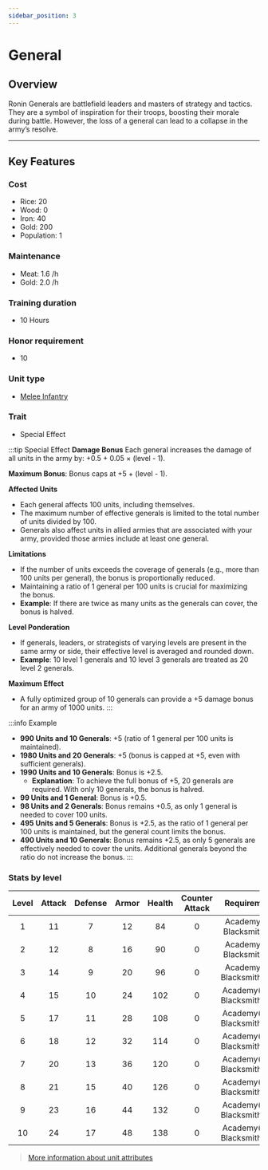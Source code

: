 ```yaml
---
sidebar_position: 3
---
```

# General

## Overview

Ronin Generals are battlefield leaders and masters of strategy and tactics. They are a symbol of inspiration for their troops, boosting their morale during battle. However, the loss of a general can lead to a collapse in the army’s resolve.

---

## Key Features

### Cost
- Rice: 20
- Wood: 0
- Iron: 40
- Gold: 200
- Population: 1

### Maintenance
- Meat: 1.6 /h
- Gold: 2.0 /h

### Training duration
- 10 Hours

### Honor requirement
- 10

### Unit type
- [Melee Infantry](../../index.md#melee-infantry)

### Trait
- Special Effect

:::tip Special Effect
**Damage Bonus**
Each general increases the damage of all units in the army by:
+0.5 + 0.05 × (level - 1).

**Maximum Bonus**:
Bonus caps at +5 + (level - 1).

**Affected Units**
- Each general affects 100 units, including themselves.
- The maximum number of effective generals is limited to the total number of units divided by 100.
- Generals also affect units in allied armies that are associated with your army, provided those armies include at least one general.

**Limitations**
<!-- - Generals do not affect summoned animals. -->
- If the number of units exceeds the coverage of generals (e.g., more than 100 units per general), the bonus is proportionally reduced.
- Maintaining a ratio of 1 general per 100 units is crucial for maximizing the bonus.
- **Example**: If there are twice as many units as the generals can cover, the bonus is halved.

**Level Ponderation**
- If generals, leaders, or strategists of varying levels are present in the same army or side, their effective level is averaged and rounded down.
- **Example**: 10 level 1 generals and 10 level 3 generals are treated as 20 level 2 generals.

**Maximum Effect**
- A fully optimized group of 10 generals can provide a +5 damage bonus for an army of 1000 units.
:::

:::info Example
- **990 Units and 10 Generals**: +5 (ratio of 1 general per 100 units is maintained).
- **1980 Units and 20 Generals**: +5 (bonus is capped at +5, even with sufficient generals).
- **1990 Units and 10 Generals**: Bonus is +2.5.
  - **Explanation**: To achieve the full bonus of +5, 20 generals are required. With only 10 generals, the bonus is halved.
- **99 Units and 1 General**: Bonus is +0.5.
- **98 Units and 2 Generals**: Bonus remains +0.5, as only 1 general is needed to cover 100 units.
- **495 Units and 5 Generals**: Bonus is +2.5, as the ratio of 1 general per 100 units is maintained, but the general count limits the bonus.
- **490 Units and 10 Generals**: Bonus remains +2.5, as only 5 generals are effectively needed to cover the units. Additional generals beyond the ratio do not increase the bonus.
:::

### Stats by level

| Level | Attack | Defense | Armor | Health | Counter Attack |         Requirement         |
| :---: | :----: | :-----: | :---: | :----: | :------------: | :-------------------------: |
|   1   |   11   |    7    |  12   |   84   |       0        |  Academy(3), Blacksmith(4)  |
|   2   |   12   |    8    |  16   |   90   |       0        |  Academy(5), Blacksmith(8)  |
|   3   |   14   |    9    |  20   |   96   |       0        | Academy(8), Blacksmith(12)  |
|   4   |   15   |   10    |  24   |  102   |       0        | Academy(12), Blacksmith(15) |
|   5   |   17   |   11    |  28   |  108   |       0        | Academy(14), Blacksmith(17) |
|   6   |   18   |   12    |  32   |  114   |       0        | Academy(17), Blacksmith(20) |
|   7   |   20   |   13    |  36   |  120   |       0        | Academy(20), Blacksmith(22) |
|   8   |   21   |   15    |  40   |  126   |       0        | Academy(23), Blacksmith(25) |
|   9   |   23   |   16    |  44   |  132   |       0        | Academy(25), Blacksmith(27) |
|  10   |   24   |   17    |  48   |  138   |       0        | Academy(29), Blacksmith(29) |

> [More information about unit attributes](../../index.md#attributes)